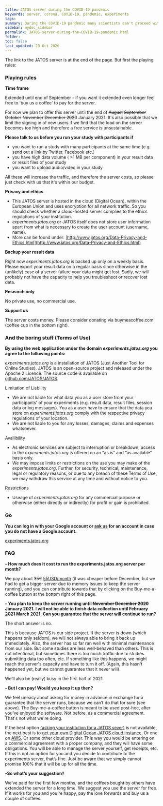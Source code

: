 ```yaml
---
title: JATOS server during the COVID-19 pandemic
keywords: server, corona, COVID-19, pandemic, experiments
tags:
summary: During the COVID-19 pandemic many scientists can't proceed with their usual lab experiments anymore and move to online versions of their studies. But setting up a JATOS instance is not always easy. We want to support the scientific community by providing a JATOS server for free.
sidebar: mydoc_sidebar
permalink: JATOS-server-during-the-COVID-19-pandemic.html
folder:
toc: false
last_updated: 29 Oct 2020
---
```


The link to the JATOS server is at the end of the page. But first the playing rules:

### Playing rules

**Time frame**

Extended until end of September - if you want it extended even longer feel free to 'buy us a coffee' to pay for the server.

For now we plan to offer this server until the end of ~~August~~ ~~September~~ ~~October~~ ~~November~~ ~~December 2020~~ January 2021. It's also possible that we limit the signing in of new users if we find that the load on the server becomes too high and therefore a free service is unsustainable.

**Please talk to us before you run your study with participants if**

* you want to run a study with many participants at the same time (e.g. send out a link by Twitter, Facebook etc.)
* you have high data volume ( >1 MB per component) in your result data or result files of your study
* you want to upload audio/video in your study

All these will increase the traffic, and therefore the server costs, so please just check with us that it's within our budget. 

**Privacy and ethics**

* This JATOS server is hosted in the cloud (Digital Ocean), within the European Union and uses encryption for all network traffic. So you should check whether a cloud-hosted server complies to the ethics regulations of your institution.
* _experiments.jatos.org_ or JATOS itself does not store user information apart from what is necessary to create the user account (username, name).
* More can be found under: [http://www.jatos.org/Data-Privacy-and-Ethics.html](http://www.jatos.org/Data-Privacy-and-Ethics.html)

**Backup your result data**

Right now _experiments.jatos.org_ is backed up only on a weekly basis. Please export your result data on a regular basis since otherwise in the (unlikely) case of a server failure your data might get lost. Sadly, we will probably not have the capacity to help you troubleshoot or recover lost data.  

**Research only**

No private use, no commercial use.

**Support us**

The server costs money. Please consider donating via buymeacoffee.com (coffee cup in the bottom right).


### And the boring stuff (Terms of Use)

**By using the web application under the domain _experiments.jatos.org_ you agree to the following points:**

_experiments.jatos.org_ is a installation of JATOS (Just Another Tool for Online Studies). JATOS is an open-source project and released under the Apache 2 Licence. The source code is available on [github.com/JATOS/JATOS](https://github.com/JATOS/JATOS).

Limitation of Liability
* We are not liable for what data you as a user store from your participants' of your experiments (e.g. result data, result files, session data or log messages). You as a user have to ensure that the data you store on _experiments.jatos.org_ comply with the respective privacy regulations of your location.
* We are not liable to you for any losses, damages, claims and expenses whatsoever.

Availibility 
* As electronic services are subject to interruption or breakdown, access to the _experiments.jatos.org_ is offered on an “as is” and “as available” basis only.
* We may impose limits or restrictions on the use you may make of the _experiments.jatos.org_. Further, for security, technical, maintenance, legal or regulatory reasons, or due to any breach of these Terms of Use, we may withdraw this service at any time and without notice to you.

Restrictions
* Useage of _experiments.jatos.org_ for any commercial purpose or otherwise (either directly or indirectly) for profit or gain is prohibited.


### Go

**You can log in with your Google account or [ask us](/Contact-us.html) for an account in case you do not have a Google account.**

<a role="button" class="btn btn-primary btn-lg" href="https://experiments.jatos.org">experiments.jatos.org</a>


### FAQ
**- How much does it cost to run the experiments.jatos.org server per month?**

We pay about ~~35€~~ [55USD/month](digitalocean.com/pricing) (it was cheaper before December, but we had to get a bigger server due to memory issues to keep the server running), and you can contribute towards that by clicking on the Buy-me-a-coffee button at the bottom right of this page.

**- You plan to keep the server running until ~~November December 2020~~ January 2021. I will not be able to finish data collection until ~~February 2021~~ March 2021. Can you guarantee that the server will continue to run?**

The short answer is no.

This is because JATOS is our side project. If the server is down (which happens only seldom), we will not always able to bring it back up immediately. Also, the server has so far ran well with minimal maintenance from our side. But some studies are less well-behaved than others. This is not intentional, but sometimes there is too much traffic due to studies submitting data too often, etc. If something like this happens, we might reach the server's capacity and have to turn it off. (Again, this hasn't happened yet, but we cannot guarantee that it never will).

We’ll also be (really) busy in the first half of 2021. 

**- But I can pay! Would you keep it up then?**

We feel uneasy about asking for money in advance in exchange for a guarantee that the server runs, because we can’t do that for sure (see above). The Buy-me-a-coffee button is meant to be used post-hoc, after you’ve enjoyed the software. Not before, as a commercial agreement. That's not what we're doing.

If the best option [(asking your institution for a JATOS sever)](http://www.jatos.org/JATOS-on-a-server.html) is not available, the next best is to [get your own Digital Ocean JATOS cloud instance](http://www.jatos.org/JATOS-on-DigitalOcean.html). Or one on [AWS](http://www.jatos.org/JATOS-in-Amazons-Cloud-without-Docker.html). Or some other cloud provider. This way you would be entering on a commercial agreement with a proper company, and they will have some obligations. You will be able to manage the server yourself, get receipts, etc. If this is not an option for you and you decide to contribute to the experiments server, that’s fine. Just be aware that we simply cannot promise 100% that it will be up for all the time.

**-So what’s your suggestion?**

We’ve paid for the first few months, and the coffees bought by others have extended the server for a long time. We suggest you use the server for free. If it works for you and you’re happy, pay the love forwards and buy us a couple of coffees.
